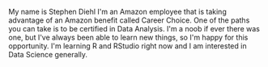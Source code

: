 My name is Stephen Diehl
I'm an Amazon employee that is taking advantage of an Amazon benefit called Career Choice. One of the paths you can take is to be certified in Data Analysis.
I'm a noob if ever there was one, but I've always been able to learn new things, so I'm happy for this opportunity.
I'm learning R and RStudio right now and I am interested in Data Science generally.


